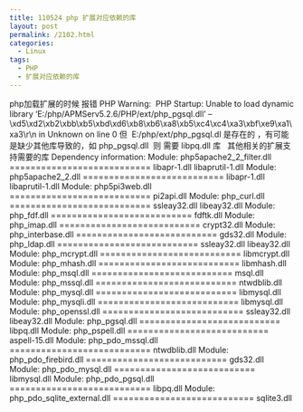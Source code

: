 ```yaml
---
title: 110524 php 扩展对应依赖的库
layout: post
permalink: /2102.html
categories:
  - Linux
tags:
  - PHP
  - 扩展对应依赖的库
---
```

php加载扩展的时候 报错 PHP Warning:  PHP Startup: Unable to load dynamic library &#8216;E:/php/APMServ5.2.6/PHP/ext/php\_pgsql.dll&#8217; &#8211; \xd5\xd2\xb2\xbb\xb5\xbd\xd6\xb8\xb6\xa8\xb5\xc4\xc4\xa3\xbf\xe9\xa1\xa3\r\n in Unknown on line 0 但  E:/php/ext/php\_pgsql.dl 是存在的 ，有可能是缺少其他库导致的，如 php\_pgsql.dll  则 需要 libpq.dll 库 &nbsp; 其他相关的扩展支持需要的库 Dependency information: Module: php5apache2\_2\_filter.dll =========================== libapr-1.dll libaprutil-1.dll Module: php5apache2\_2.dll =========================== libapr-1.dll libaprutil-1.dll Module: php5pi3web.dll =========================== pi2api.dll Module: php\_curl.dll =========================== ssleay32.dll libeay32.dll Module: php\_fdf.dll =========================== fdftk.dll Module: php\_imap.dll =========================== crypt32.dll Module: php\_interbase.dll =========================== gds32.dll Module: php\_ldap.dll =========================== ssleay32.dll libeay32.dll Module: php\_mcrypt.dll =========================== libmcrypt.dll Module: php\_mhash.dll =========================== libmhash.dll Module: php\_msql.dll =========================== msql.dll Module: php\_mssql.dll =========================== ntwdblib.dll Module: php\_mysql.dll =========================== libmysql.dll Module: php\_mysqli.dll =========================== libmysql.dll Module: php\_openssl.dll =========================== ssleay32.dll libeay32.dll Module: php\_pgsql.dll =========================== libpq.dll Module: php\_pspell.dll =========================== aspell-15.dll Module: php\_pdo\_mssql.dll =========================== ntwdblib.dll Module: php\_pdo\_firebird.dll =========================== gds32.dll Module: php\_pdo\_mysql.dll =========================== libmysql.dll Module: php\_pdo\_pgsql.dll =========================== libpq.dll Module: php\_pdo\_sqlite_external.dll =========================== sqlite3.dll
